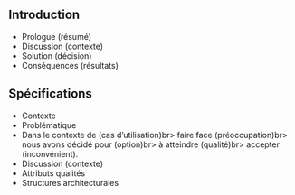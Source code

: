 ## Introduction

* Prologue (résumé)
* Discussion (contexte)
* Solution (décision)
* Conséquences (résultats)

## Spécifications ##

* Contexte
* Problématique
* Dans le contexte de (cas d’utilisation)br>
faire face (préoccupation)br>
nous avons décidé pour (option)br>
à atteindre (qualité)br>
accepter (inconvénient).
* Discussion (contexte)
* Attributs qualités
* Structures architecturales

